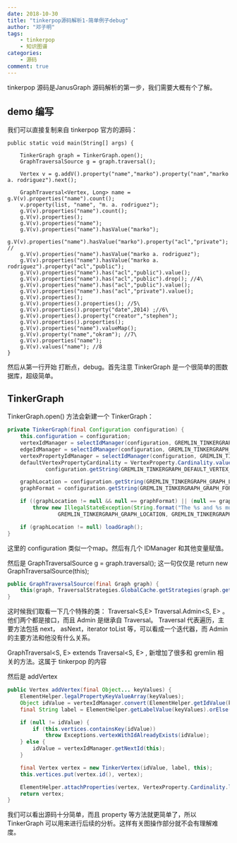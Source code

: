 ```yaml
---
date: 2018-10-30
title: "tinkerpop源码解析1-简单例子debug"
author: "邓子明"
tags:
    - tinkerpop
    - 知识图谱
categories:
    - 源码
comment: true
---
```


tinkerpop 源码是JanusGraph 源码解析的第一步，我们需要大概有个了解。

## demo 编写

我们可以直接复制来自 tinkerpop 官方的源码：

```
public static void main(String[] args) {

    TinkerGraph graph = TinkerGraph.open();
    GraphTraversalSource g = graph.traversal();

    Vertex v = g.addV().property("name","marko").property("nam","marko a. rodriguez").next();

    GraphTraversal<Vertex, Long> name = g.V(v).properties("name").count();
    v.property(list, "name", "m. a. rodriguez");
    g.V(v).properties("name").count();
    g.V(v).properties();
    g.V(v).properties("name");
    g.V(v).properties("name").hasValue("marko");
    g.V(v).properties("name").hasValue("marko").property("acl","private"); //
    g.V(v).properties("name").hasValue("marko a. rodriguez");
    g.V(v).properties("name").hasValue("marko a. rodriguez").property("acl","public");
    g.V(v).properties("name").has("acl","public").value();
    g.V(v).properties("name").has("acl","public").drop(); //4\
    g.V(v).properties("name").has("acl","public").value();
    g.V(v).properties("name").has("acl","private").value();
    g.V(v).properties();
    g.V(v).properties().properties(); //5\
    g.V(v).properties().property("date",2014) ;//6\
    g.V(v).properties().property("creator","stephen");
    g.V(v).properties().properties();
    g.V(v).properties("name").valueMap();
    g.V(v).property("name","okram"); //7\
    g.V(v).properties("name");
    g.V(v).values("name"); //8
}
```

然后从第一行开始 打断点，debug。首先注意 TinkerGraph 是一个很简单的图数据库，超级简单。

## TinkerGraph 

TinkerGraph.open() 方法会新建一个 TinkerGraph：

```java
private TinkerGraph(final Configuration configuration) {
    this.configuration = configuration;
    vertexIdManager = selectIdManager(configuration, GREMLIN_TINKERGRAPH_VERTEX_ID_MANAGER, Vertex.class);
    edgeIdManager = selectIdManager(configuration, GREMLIN_TINKERGRAPH_EDGE_ID_MANAGER, Edge.class);
    vertexPropertyIdManager = selectIdManager(configuration, GREMLIN_TINKERGRAPH_VERTEX_PROPERTY_ID_MANAGER, VertexProperty.class);
    defaultVertexPropertyCardinality = VertexProperty.Cardinality.valueOf(
            configuration.getString(GREMLIN_TINKERGRAPH_DEFAULT_VERTEX_PROPERTY_CARDINALITY, VertexProperty.Cardinality.single.name()));

    graphLocation = configuration.getString(GREMLIN_TINKERGRAPH_GRAPH_LOCATION, null);
    graphFormat = configuration.getString(GREMLIN_TINKERGRAPH_GRAPH_FORMAT, null);

    if ((graphLocation != null && null == graphFormat) || (null == graphLocation && graphFormat != null))
        throw new IllegalStateException(String.format("The %s and %s must both be specified if either is present",
                GREMLIN_TINKERGRAPH_GRAPH_LOCATION, GREMLIN_TINKERGRAPH_GRAPH_FORMAT));

    if (graphLocation != null) loadGraph();
}
```
这里的 configuration 类似一个map。然后有几个 IDManager 和其他变量赋值。

然后是 GraphTraversalSource g = graph.traversal(); 这一句仅仅是 return new GraphTraversalSource(this);
```java
public GraphTraversalSource(final Graph graph) {
    this(graph, TraversalStrategies.GlobalCache.getStrategies(graph.getClass()));
}
```

这时候我们取看一下几个特殊的类： Traversal<S,E> Traversal.Admin<S, E> 。 他们两个都是接口，而且 Admin 是继承自 Traversal。
Traversal 代表遍历，主要方法包括 next， asNext，iterator toList 等，可以看成一个迭代器，而 Admin 的主要方法和他没有什么关系。

GraphTraversal<S, E> extends Traversal<S, E> , 新增加了很多和 gremlin 相关的方法。这属于 tinkerpop 的内容

然后是 addVertex 

```java
public Vertex addVertex(final Object... keyValues) {
    ElementHelper.legalPropertyKeyValueArray(keyValues);
    Object idValue = vertexIdManager.convert(ElementHelper.getIdValue(keyValues).orElse(null));
    final String label = ElementHelper.getLabelValue(keyValues).orElse(Vertex.DEFAULT_LABEL);

    if (null != idValue) {
        if (this.vertices.containsKey(idValue))
            throw Exceptions.vertexWithIdAlreadyExists(idValue);
    } else {
        idValue = vertexIdManager.getNextId(this);
    }

    final Vertex vertex = new TinkerVertex(idValue, label, this);
    this.vertices.put(vertex.id(), vertex);

    ElementHelper.attachProperties(vertex, VertexProperty.Cardinality.list, keyValues);
    return vertex;
}
```
我们可以看出源码十分简单，而且 property 等方法就更简单了，所以 TinkerGraph 可以用来进行后续的分析。这样有关图操作部分就不会有理解难度。